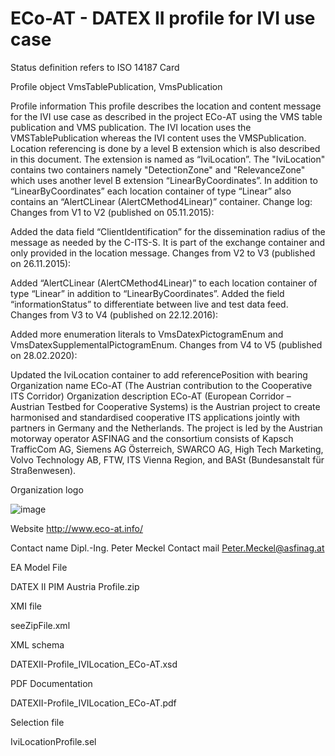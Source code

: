 # ECo-AT - DATEX II profile for IVI use case

Status definition refers to ISO 14187
Card

Profile object
VmsTablePublication, VmsPublication

Profile information
This profile describes the location and content message for the IVI use case as described in the project ECo-AT using the VMS table publication and VMS publication. The IVI location uses the VMSTablePublication whereas the IVI content uses the VMSPublication. Location referencing is done by a level B extension which is also described in this document. The extension is named as “IviLocation”. The "IviLocation" contains two containers namely "DetectionZone" and "RelevanceZone" which uses another level B extension “LinearByCoordinates”. In addition to “LinearByCoordinates” each location container of type “Linear” also contains an “AlertCLinear (AlertCMethod4Linear)” container. Change log: Changes from V1 to V2 (published on 05.11.2015):

Added the data field “ClientIdentification” for the dissemination radius of the message as needed by the C-ITS-S. It is part of the exchange container and only provided in the location message.
Changes from V2 to V3 (published on 26.11.2015):

Added “AlertCLinear (AlertCMethod4Linear)” to each location container of type “Linear” in addition to “LinearByCoordinates”.
Added the field “informationStatus” to differentiate between live and test data feed.
Changes from V3 to V4 (published on 22.12.2016):

Added more enumeration literals to VmsDatexPictogramEnum and VmsDatexSupplementalPictogramEnum.
Changes from V4 to V5 (published on 28.02.2020):

Updated the IviLocation container to add referencePosition with bearing
Organization name
ECo-AT (The Austrian contribution to the Cooperative ITS Corridor)
Organization description
ECo-AT (European Corridor – Austrian Testbed for Cooperative Systems) is the Austrian project to create harmonised and standardised cooperative ITS applications jointly with partners in Germany and the Netherlands. The project is led by the Austrian motorway operator ASFINAG and the consortium consists of Kapsch TrafficCom AG, Siemens AG Österreich, SWARCO AG, High Tech Marketing, Volvo Technology AB, FTW, ITS Vienna Region, and BASt (Bundesanstalt für Straßenwesen).

Organization logo

![image](https://github.com/DATEX-II-EU/Profiles/assets/24648804/3d385f1c-1b86-490e-8373-08b822363112)

Website
http://www.eco-at.info/

Contact name
Dipl.-Ing. Peter Meckel
Contact mail
Peter.Meckel@asfinag.at

EA Model File

DATEX II PIM Austria Profile.zip

XMI file

seeZipFile.xml

XML schema

DATEXII-Profile_IVILocation_ECo-AT.xsd

PDF Documentation

DATEXII-Profile_IVILocation_ECo-AT.pdf

Selection file

IviLocationProfile.sel
